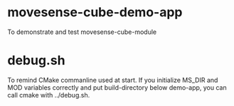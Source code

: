 # movesense-cube-demo-app
To demonstrate and test movesense-cube-module

# debug.sh

To remind CMake commanline used at start. If you initialize MS_DIR and MOD variables correctly and put build-directory below demo-app, you can call cmake with ../debug.sh.
